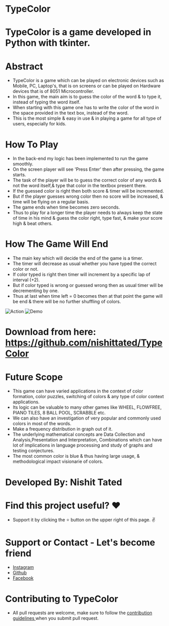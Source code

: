 # TypeColor
 
# TypeColor is a game developed in Python with tkinter.

# Abstract
* TypeColor is a game which can be played on electronic devices such as Mobile, PC, Laptop's, that is on screens or can be played on Hardware devices that is of 8051 Microcontroller. 
* In this game, the main aim is to guess the color of the word & to type it, instead of typing the word itself.
* When starting with this game one has to write the color of the word in the space provided in the text box, instead of the word. 
* This is the most simple & easy in use & in playing a game for all type of users, especially for kids. 

# How To Play
* In the back-end my logic has been implemented to run the game smoothly.
* On the screen player will see 'Press Enter' then after pressing, the game starts.
* The task of the player will be to guess the correct color of any words & not the word itself,& type that color in the textbox present there.
* If the guessed color is right then both score & timer will be incremented.
* But if the player guesses wrong color then no score will be increased, & time will be flying on a regular basis.
* The game ends when time becomes zero seconds.
* Thus to play for a longer time the player needs to always keep the state of time in his mind & guess the color right, type fast, & make your score high & beat others.

# How The Game Will End
* The main key which will decide the end of the game is a timer.
* The timer will decrease as usual whether you have typed the correct color or not. 
* If color typed is right then timer will increment by a specific lap of interval (+2).
* But if color typed is wrong or guessed wrong then as usual timer will be decrementing by one.
* Thus at last when time left = 0 becomes then at that point the game will be end & there will be no further shuffling of colors.


<img src="https://github.com/nishittated/TypeColor/blob/master/1-MainPage.PNG" alt="Action" />

<img src="https://github.com/nishittated/TypeColor/blob/master/2.PNG" alt="Demo" />


# Download from here: https://github.com/nishittated/TypeColor


# Future Scope
* This game can have varied applications in the context of color formation, color puzzles, switching of colors & any type of color context applications.
* Its logic can be valuable to many other games like WHEEL, FLOWFREE, PIANO TILES, 8 BALL POOL, SCRABBLE etc.
* We can also have an investigation of very popular and commonly used colors in most of the words.
* Make a frequency distribution in graph out of it. 
* The underlying mathematical concepts are Data Collection and Analysis,Presentation and Interpretation, Combinations which can have lot of implications in language processing and study of graphs and testing conjectures. 
* The most common color is blue & thus having large usage, & methodological impact visionarie of colors.

# Developed By:  Nishit Tated

# Find this project useful? ❤️
* Support it by clicking the ⭐️ button on the upper right of this page. ✌️

# Support or Contact - Let's become friend
* <a href="https://www.instagram.com/nishit.tated/">Instagram</a>
* <a href="https://www.github.com/nishittated/">Github</a>
* <a href="https://www.facebook.com/nishit.tated/">Facebook</a>

# Contributing to TypeColor
* All pull requests are welcome, make sure to follow the <a href="https://github.com/nishittated/TypeColor/blob/master/CONTRIBUTNG.MD">contribution guidelines </a>when you submit pull request.
